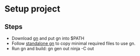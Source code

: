 # Setup project


## Steps

* Download [gn](https://gn.googlesource.com/gn/) and put gn into $PATH
* Follow [standalone gn](https://gn.googlesource.com/gn/+/master/docs/standalone.md) to copy minimal required
files to use gn.
* Run gn and build:
    gn gen out
    ninja -C out <target>
